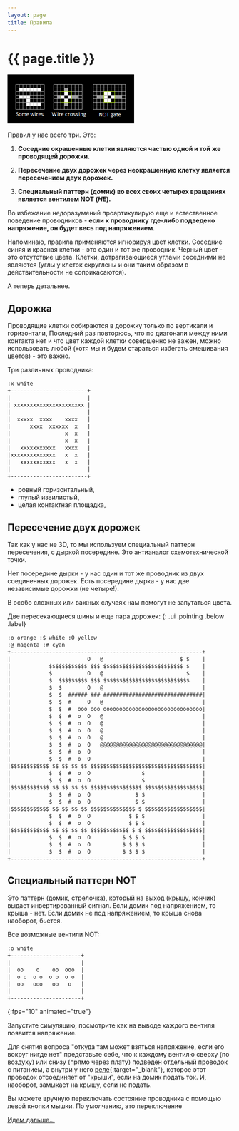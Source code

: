 ```yaml
---
layout: page
title: Правила
---
```

# {{ page.title }}
![](media/rules.png)

Правил у нас всего три. Это:

1. **Соседние окрашенные клетки являются частью одной и той же проводящей дорожки.**

1. **Пересечение двух дорожек через неокрашенную клетку является пересечением двух дорожек.**

1. **Специальный паттерн (*домик*) во всех своих четырех вращениях является вентилем NOT (*НЕ*).**

Во избежание недоразумений проартикулирую еще и естественное поведение проводников - **если к проводнику где-либо подведено напряжение, он будет весь под напряжением**.

Напоминаю, правила применяются игнорируя цвет клетки. Соседние синяя и красная клетки - это один и тот же проводник. Черный цвет - это отсутствие цвета. Клетки, дотрагивающиеся углами соседними не являются (углы у клеток скруглены и они таким образом в действительности не соприкасаются).

А теперь детальнее.

## Дорожка

Проводящие клетки собираются в дорожку только по вертикали и горизонтали, Последний раз повторюсь, что по диагонали между ними контакта нет и что цвет каждой клетки совершенно не важен, можно использовать любой (хотя мы и будем стараться избегать смешивания цветов) - это важно.

Три различных проводника:
```layout
:x white
+------------------------+
|                        |
| xxxxxxxxxxxxxxxxxxxxxx |
|                        |
|  xxxxx  xxxx    xxxx   |
|      xxxx  xxxxxx  x   |
|                 x  x   |
|                 x  x   |
|   xxxxxxxxxxx   xxxx   |
|xxxxxxxxxxxxxx   x  x   |
|   xxxxxxxxxxx   x  x   |
|                        |
+------------------------+
```
* ровный горизонтальный,
* глупый извилистый,
* целая контактная площадка,

## Пересечение двух дорожек

Так как у нас не 3D, то мы используем специальный паттерн пересечения, с дыркой посередине. Это антианалог схемотехнической точки.

Нет посередине дырки - у нас один и тот же проводник из двух соединенных дорожек. Есть посередине дырка - у нас две независимые дорожки (не четыре!).

В особо сложных или важных случаях нам помогут не запутаться цвета.

Две пересекающиеся шины и еще пара дорожек:
{: .ui .pointing .below .label}
```layout
:o orange :$ white :O yellow
:@ magenta :# cyan
+------------------------------------------------------------+
|                        O   @                        $ $    |
|            $$$$$$$$$$$$ $$$ $$$$$$$$$$$$$$$$$$$$$$$$$ $    |
|            $           O   @                          $    |
|            $  $$$$$$$$$ $$$ $$$$$$$$$$$$$$$$$$$$$$$$$$$    |
|            $  $        O   @                               |
|            $  $  ###### ### ###############################|
|            $  $  #     O   @                               |
|            $  $  #  ooo ooo ooooooooooooooooooooooooooooooo|
|            $  $  #  o  O   @                               |
|            $  $  #  o  O   @                               |
|            $  $  #  o  O   @                               |
|            $  $  #  o  O   @                               |
|            $  $  #  o  O   @@@@@@@@@@@@@@@@@@@@@@@@@@@@@@@@|
|            $  $  #  o  O                                   |
|            $  $  #  o  O                                   |
|$$$$$$$$$$$$ $$ $$ $$ $$ $$$$$$$$$$$$$$$$$$$$$$$$$$$$$$$$$$$|
|            $  $  #  o  O                $                  |
|            $  $  #  o  O                $                  |
|$$$$$$$$$$$$ $$ $$ $$ $$ $$$$$$$$$$$$$$$$ $$$$$$$$$$$$$$$$$$|
|            $  $  #  o  O              $ $                  |
|            $  $  #  o  O              $ $                  |
|$$$$$$$$$$$$ $$ $$ $$ $$ $$$$$$$$$$$$$$ $ $$$$$$$$$$$$$$$$$$|
|            $  $  #  o  O            $ $ $                  |
|            $  $  #  o  O            $ $ $                  |
|$$$$$$$$$$$$ $$ $$ $$ $$ $$$$$$$$$$$$ $ $ $$$$$$$$$$$$$$$$$$|
|            $  $  #  o  O          $ $ $ $                  |
|            $  $  #  o  O          $ $ $ $                  |
|            $  $  #  o  O          $ $ $ $                  |
+------------------------------------------------------------+
```

## Специальный паттерн NOT

Это паттерн (домик, стрелочка), который на выход (крышу, кончик) выдает инвертированный сигнал. Если домик под напряжением, то крыша - нет. Если домик не под напряжением, то крыша снова наоборот, бьется.

Все возможные вентили NOT:
```layout
:o white
+----------------------+
|                      |
|  oo    o    oo  ooo  |
|  o o  o o  o o  o o  |
|  oo   ooo   oo   o   |
|                      |
+----------------------+
```
{:fps="10" animated="true"}

Запустите симуляцию, посмотрите как на выводе каждого вентиля появится напряжение.

Для снятия вопроса "откуда там может взяться напряжение, если его вокруг нигде нет" представьте себе, что к каждому вентилю сверху (по воздуху) или снизу (прямо через плату) подведен отдельный проводок с питанием, а внутри у него [реле](https://en.wikipedia.org/wiki/Relay){:target="_blank"}, которое этот проводок отсоединяет от "крыши", если на домик подать ток. И, наоборот, замыкает на крышу, если не подать.

Вы можете вручную переключать состояние проводника с помощью левой кнопки мышки. По умолчанию, это переключение 

[Идем дальше...](not-or-and.html)